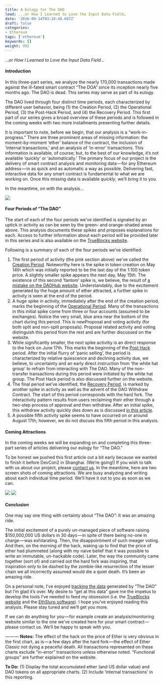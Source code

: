 ```yaml
---
title: A Eulogy for The DAO
lead: ...or How I Learned to Love the Input Data Field…
date: '2016-09-14T03:10:48.607Z'
draft: false
categories:
- Ethereum
tags: ['ethereum']
keywords: []
weight: 992
---
```


…_or How I Learned to Love the Input Data Field…_

#### Introduction

In this three-part series, we analyze the nearly 170,000 transactions made against the ill-fated smart contract “The DOA” since its inception nearly five months ago. The DAO is dead. This series may serve as part of its eulogy.

The DAO lived through four distinct time periods, each characterized by different user behavior, being (1) the Creation Period, (2) the Operational Period, (3) the Post-Hack Period, and (4) the Recovery Period. This first part of our series gives a broad overview of these periods and is followed in the coming weeks with two more installments presenting further details.

It is important to note, before we begin, that our analysis is a “work-in-progress.” There are three prominent areas of missing information: the moment-by-moment ‘ether’ balance of the contract, the inclusion of ‘internal transactions,’ and an analysis of ‘in-error’ transactions. This information is available, of course; but, to the best of our knowledge, it’s not available ‘quickly’ or ‘automatically.’ The primary focus of our project is the delivery of smart contract analysis and monitoring data — for any Ethereum address — in as quick and as automatic a way as possible. Delivering fast, interactive data for any smart contract is fundamental to what we are working on. Once this missing data is available _quickly_, we’ll bring it to you.

In the meantime, on with the analysis…

![](/blog/img/008-A-Eulogy-for-The-DAO-Part-I-001.png)

#### Four Periods of “The DAO”

The start of each of the four periods we’ve identified is signaled by an uptick in activity as can be seen by the green- and orange-shaded areas above. This analysis documents these spikes and proposes explanations for each. Access to further information about each period will be provided later in this series and is also available on the [TrueBlocks website](http://dao.trueblocks.io).

Following is a summary of each of the four periods we’ve identified:

1. The first period of activity (the pink section above) we’ve called the [Creation Period](http://dao.trueblocks.io/detailCreation). Noteworthy here is the spike in token creation on May 14th which was initially reported to be the last day of the 1:100 token price. A slightly smaller spike appears the next day, May 15th. The existence of this second ‘fantom’ spike is, we believe, the result of [a mistake on the DAOHub website](https://forum.daohub.org/t/the-dao-price-increase-explanation/2018). Understandably, due to the excitement generated by the huge amount of ether attracted, a further spike in activity is seen at the end of the period.
2. A huge spike in activity, immediately after the end of the creation period, marks the beginning of the [Operational Period](http://dao.trueblocks.io/detailOperational). Many of the transactions in this initial spike come from three or four accounts (assumed to be exchanges). Notice the very small, blue area near the bottom of the chart during this period. This is newProposal and voting activity (for both split and non-split proposals). Proposal related activity and voting distinguish this period from the rest and are further discussed on the website.
3. While significantly smaller, the next spike activitiy is an direct response to the hack on June 17th. This marks the beginning of the [Post Hack](http://trueblocks.io/detailPostHack) period. After the initial flurry of ‘panic selling’, the period is characterized by relative quiescence and declining activity due, we believe, to uncertainty and an early direct instruction from ‘the white hat group’ to refrain from interacting with The DAO. Many of the non-transfer transactions during this period were initiated by the white hat group. The Post Hack period is also discussed further on the website.
4. The final period we’ve identified, the [Recovery Period](http://trueblocks.io/detailRecovery), is marked by another spike in activity as well as the advent of the DAO Withdraw Contract. The start of this period corresponds with the hard fork. The interactivity pattern results from users reclaiming their ether through a two-step process of approval and then withdraw. After an initial spike, this withdraw activity quickly dies down as is discussed [in this article](http://www.coindesk.com/25-million-of-dao-ether-still-remain-one-month-after-hard-fork/).
5. A possible fifth activity spike seems to have occurred on or around August 17th; however, we do not discuss this fifth period in this analysis.

#### Coming Attractions

In the coming weeks we will be expanding on and completing this three-part series of articles delivering our eulogy for “The DAO.”

To be honest we pushed this first article out a bit early because we wanted to finish it before DevCon2 in Shanghai. (We’re going!) If you wish to talk with us about our project, please [contact us](http://doa.trueblocks.io/usContact). In the meantime, here are two screen shots of coming attractions. We are busy analyzing and writing about each individual time period. We’ll have it out to you as soon as we can.

![](/blog/img/008-A-Eulogy-for-The-DAO-Part-I-002.png)
![](/blog/img/008-A-Eulogy-for-The-DAO-Part-I-003.png)

#### Conclusion

One may say one thing with certainty about “The DAO”: It was an amazing ride.

The initial excitement of a purely un-managed piece of software raising $150,000,000 US dollars in 30 days — in spite of there being no-one in charge — was exhilarating. Then, the disappointment of such meager voting. And then, on the morning of the hack, waking up to find that the price of ether had plummeted (along with my naive belief that it was possible to write an immutable, un-hackable code). Later, the way the community came together (sort of) and carried out the hard fork was inspiring, that inspiration only to be dashed by the zombie-like resurrection of the lesser chain we all incorrectly assumed would die a quiet death. It’s been an amazing ride.

On a personal note, I’ve enjoyed [tracking the data](http://daodeepdive.com/data.html) generated by “The DAO” but I’m glad it’s over. My desire to “get at this data” gave me the impetus to develop the tools I’ve needed to feed my obsession (i.e. the [TrueBlocks website](http://trueblocks.io) and the [EthSlurp software](http://ethslurp.com)). I hope you’ve enjoyed reading this analysis. Please stay tuned and we’ll get you more.

If we can do anything for you — for example create an analysis/monitoring website similar to the one we’ve created here for your smart contract — please contact us. We’ll be happy to speak with you.

— — —
**Notes:** The effect of the hack on the price of Ether is very obvious in the first chart, as is — a few days after the hard fork — the effect of Ether Classic not dying a peaceful death. All transactions represented on these charts exclude “in-error” transactions unless otherwise noted. “Functional groups” are further explained on the website.

**To Do:** (1) Display the total accumulated ether (and US dollar value) and DAO tokens on all appropriate charts. (2) Include ‘internal transactions’ in this reporting.
